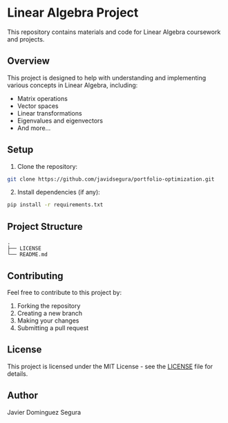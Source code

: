 # Linear Algebra Project

This repository contains materials and code for Linear Algebra coursework and projects.

## Overview

This project is designed to help with understanding and implementing various concepts in Linear Algebra, including:
- Matrix operations
- Vector spaces
- Linear transformations
- Eigenvalues and eigenvectors
- And more...

## Setup

1. Clone the repository:
```bash
git clone https://github.com/javidsegura/portfolio-optimization.git
```

2. Install dependencies (if any):
```bash
pip install -r requirements.txt
```

## Project Structure

```
.
├── LICENSE
└── README.md
```

## Contributing

Feel free to contribute to this project by:
1. Forking the repository
2. Creating a new branch
3. Making your changes
4. Submitting a pull request

## License

This project is licensed under the MIT License - see the [LICENSE](LICENSE) file for details.

## Author

Javier Dominguez Segura 